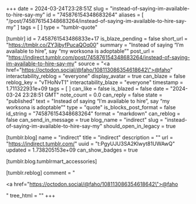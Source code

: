 +++
date = 2024-03-24T23:28:51Z
slug = "instead-of-saying-im-available-to-hire-say-my"
id = "745876154348683264"
aliases = [ "/post/745876154348683264/instead-of-saying-im-available-to-hire-say-my" ]
tags = [ ]
type = "tumblr-quote"

[tumblr]
id = 7.458761543486833e+17
is_blaze_pending = false
short_url = "https://tmblr.co/ZY3jbyfPucaQOq00"
summary = "Instead of saying “I’m available to hire”, say “my worksona is adoptable”"
post_url = "https://indirect.tumblr.com/post/745876154348683264/instead-of-saying-im-available-to-hire-say-my"
source = "<a href=\"https://octodon.social/@faho/108113086354618642\">@faho</a>"
interactability_reblog = "everyone"
display_avatar = true
can_blaze = false
reblog_key = "vTHoNvT1"
interactability_blaze = "everyone"
timestamp = 1.711322931e+09
tags = [ ]
can_like = false
is_blazed = false
date = "2024-03-24 23:28:51 GMT"
note_count = 0.0
can_reply = false
state = "published"
text = "Instead of saying &ldquo;I&rsquo;m available to hire&rdquo;, say &ldquo;my worksona is adoptable&rdquo;"
type = "quote"
is_blocks_post_format = false
id_string = "745876154348683264"
format = "markdown"
can_reblog = false
can_send_in_message = true
blog_name = "indirect"
slug = "instead-of-saying-im-available-to-hire-say-my"
should_open_in_legacy = true

[tumblr.blog]
name = "indirect"
title = "indirect"
description = ""
url = "https://indirect.tumblr.com/"
uuid = "t:PgyUJU3SA2Klwyt81UWAwQ"
updated = 1.738205153e+09
can_show_badges = true

[tumblr.blog.tumblrmart_accessories]

[tumblr.reblog]
comment = "<p><a href=\"https://octodon.social/@faho/108113086354618642\">@faho</a></p>"
tree_html = ""
+++
